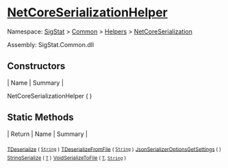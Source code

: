 # [NetCoreSerializationHelper](./NetCoreSerializationHelper.md)

Namespace: [SigStat]() > [Common](./../../README.md) > [Helpers](./../README.md) > [NetCoreSerialization](./README.md)

Assembly: SigStat.Common.dll


## Constructors

| Name | Summary | 

NetCoreSerializationHelper (  )<sub></sub>


## Static Methods

| Return | Name | Summary | 

<sub>[T](./NetCoreSerializationHelper.md)</sub><sub>[Deserialize](./Methods/NetCoreSerializationHelper-100664081.md) ( [`String`](https://docs.microsoft.com/en-us/dotnet/api/System.String) )</sub><sub></sub>
<sub>[T](./NetCoreSerializationHelper.md)</sub><sub>[DeserializeFromFile](./Methods/NetCoreSerializationHelper-100664084.md) ( [`String`](https://docs.microsoft.com/en-us/dotnet/api/System.String) )</sub><sub></sub>
<sub>[JsonSerializerOptions](https://docs.microsoft.com/en-us/dotnet/api/System.Text.Json.JsonSerializerOptions)</sub><sub>[GetSettings](./Methods/NetCoreSerializationHelper-100664080.md) (  )</sub><sub></sub>
<sub>[String](https://docs.microsoft.com/en-us/dotnet/api/System.String)</sub><sub>[Serialize](./Methods/NetCoreSerializationHelper-100664082.md) ( [`T`](./NetCoreSerializationHelper.md) )</sub><sub></sub>
<sub>[Void](https://docs.microsoft.com/en-us/dotnet/api/System.Void)</sub><sub>[SerializeToFile](./Methods/NetCoreSerializationHelper-100664083.md) ( [`T`](./NetCoreSerializationHelper.md), [`String`](https://docs.microsoft.com/en-us/dotnet/api/System.String) )</sub><sub></sub>


